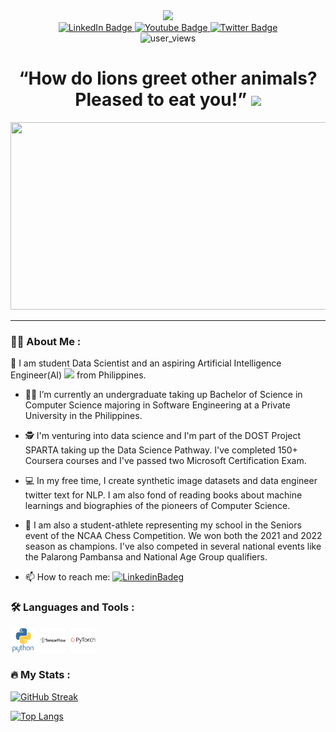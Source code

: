 <div id="header" align="center">
  <img src="http://24.media.tumblr.com/b9a552bef486726fb1206750e50c643e/tumblr_mq4c74lZ6S1rwai13o1_500.gif" width="100"/>
</div>

<div id="badges" align="center">
  <a href="https://www.linkedin.com/in/lanz-vincent-ds/">
    <img src="https://img.shields.io/badge/LinkedIn-blue?style=for-the-badge&logo=linkedin&logoColor=white" alt="LinkedIn Badge"/>
  </a>
  <a href="https://www.kaggle.com/vencerlanz09">
    <img src="https://img.shields.io/badge/Kaggle-blue?logo=kaggle&logoColor=white&style=for-the-badge" alt="Youtube Badge"/>
  </a>
  <a href="your-twitter-URL">
    <img src="https://img.shields.io/badge/Twitter-blue?style=for-the-badge&logo=twitter&logoColor=white" alt="Twitter Badge"/>
  </a>
</div>

<div id="user_count" align="center">
  <img src="https://komarev.com/ghpvc/?username=VinceVence&style=flat-square&color=blue" alt="user_views"/>
</div>

<h1 align="center">
  “How do lions greet other animals? Pleased to eat you!”
  <img src="https://media0.giphy.com/media/Az5guv8GZwaLskfWli/giphy.gif?cid=ecf05e47kr5skfrbo5s19irk6ttubhim7mxrjtlkdbtf4aij&rid=giphy.gif&ct=s" width="30px"/>
</h1>

<div align="center">
  <img src="https://i.pinimg.com/originals/15/e7/e3/15e7e300166c962d3b8a22f60b5cac9e.gif" width="600" height="300"/>
</div>

---

### :man_technologist: About Me :
:wave: I am student Data Scientist and an aspiring Artificial Intelligence Engineer(AI) <img src="https://media.giphy.com/media/WUlplcMpOCEmTGBtBW/giphy.gif" width="30"> from Philippines.

- :man_student: I’m currently an undergraduate taking up Bachelor of Science in Computer Science majoring in Software Engineering at a Private University in the Philippines.

- :detective: I'm venturing into data science and I'm part of the DOST Project SPARTA taking up the Data Science Pathway. I've completed 150+ Coursera courses and I've passed two Microsoft Certification Exam.

- :computer: In my free time, I create synthetic image datasets and data engineer twitter text for NLP. I am also fond of reading books about machine learnings and biographies of the pioneers of Computer Science.
- :medal_sports: I am also a student-athlete representing my school in the Seniors event of the NCAA Chess Competition. We won both the 2021 and 2022 season as champions. I've also competed in several national events like the Palarong Pambansa and National Age Group qualifiers.

- :mailbox: How to reach me: [![LinkedinBadeg](https://img.shields.io/badge/LinkedIn-blue?style=for-the-badge&logo=linkedin&logoColor=white)](https://www.linkedin.com/in/lanz-vincent-ds/)

### :hammer_and_wrench: Languages and Tools :


<div>
  <img src="https://github.com/devicons/devicon/blob/master/icons/python/python-original-wordmark.svg" title="Python" alt="Python" width="40" height="40"/>&nbsp;
    <img src="https://github.com/devicons/devicon/blob/master/icons/tensorflow/tensorflow-line-wordmark.svg" title="TensorFlow" alt="TensorFlow" width="40" height="40"/>&nbsp;
    <img src="https://github.com/devicons/devicon/blob/master/icons/pytorch/pytorch-original-wordmark.svg" title="PyTorch" alt="PyTorch" width="40" height="40"/>&nbsp;
</div>


### :fire: My Stats :

[![GitHub Streak](https://github-readme-streak-stats.herokuapp.com?user=VinceVence&theme=vue-dark&hide_border=true)](https://git.io/streak-stats)


[![Top Langs](https://github-readme-stats.vercel.app/api/top-langs/?username=VinceVence&layout=compact&theme=vision-friendly-dark)](https://github.com/anuraghazra/github-readme-stats)